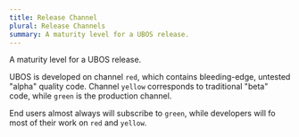 ```yaml
---
title: Release Channel
plural: Release Channels
summary: A maturity level for a UBOS release.
---
```


A maturity level for a UBOS release.

UBOS is developed on channel ``red``, which contains bleeding-edge, untested
"alpha" quality code. Channel ``yellow`` corresponds to traditional "beta" code,
while ``green`` is the production channel.

End users almost always will subscribe to ``green``, while developers will
fo most of their work on ``red`` and ``yellow``.
